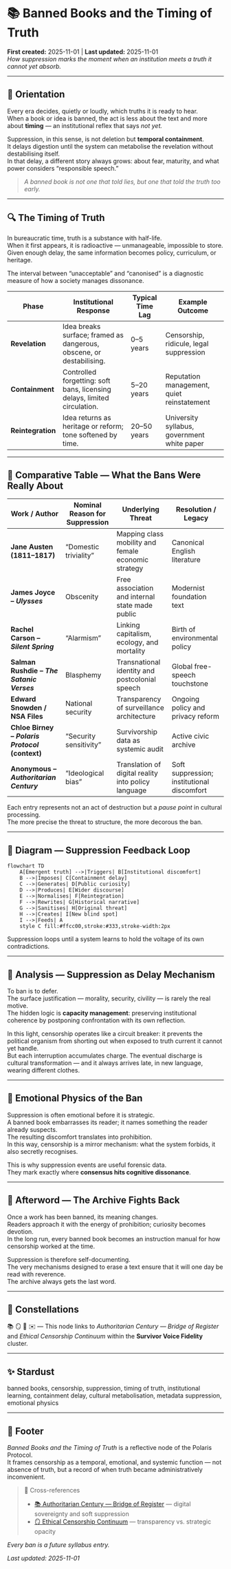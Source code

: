 # 📚 Banned Books and the Timing of Truth  
**First created:** 2025-11-01 | **Last updated:** 2025-11-01  
*How suppression marks the moment when an institution meets a truth it cannot yet absorb.*

---

## 🧭 Orientation  

Every era decides, quietly or loudly, which truths it is ready to hear.  
When a book or idea is banned, the act is less about the text and more about **timing** — an institutional reflex that says *not yet.*  

Suppression, in this sense, is not deletion but **temporal containment**.  
It delays digestion until the system can metabolise the revelation without destabilising itself.  
In that delay, a different story always grows: about fear, maturity, and what power considers “responsible speech.”  

> *A banned book is not one that told lies, but one that told the truth too early.*

---

## 🔍 The Timing of Truth  

In bureaucratic time, truth is a substance with half-life.  
When it first appears, it is radioactive — unmanageable, impossible to store.  
Given enough delay, the same information becomes policy, curriculum, or heritage.  

The interval between “unacceptable” and “canonised” is a diagnostic measure of how a society manages dissonance.

| Phase | Institutional Response | Typical Time Lag | Example Outcome |
|-------|------------------------|------------------|-----------------|
| **Revelation** | Idea breaks surface; framed as dangerous, obscene, or destabilising. | 0–5 years | Censorship, ridicule, legal suppression |
| **Containment** | Controlled forgetting: soft bans, licensing delays, limited circulation. | 5–20 years | Reputation management, quiet reinstatement |
| **Reintegration** | Idea returns as heritage or reform; tone softened by time. | 20–50 years | University syllabus, government white paper |

---

## 🧩 Comparative Table — What the Bans Were Really About  

| Work / Author | Nominal Reason for Suppression | Underlying Threat | Resolution / Legacy |
|----------------|--------------------------------|-------------------|---------------------|
| **Jane Austen (1811–1817)** | “Domestic triviality” | Mapping class mobility and female economic strategy | Canonical English literature |
| **James Joyce – *Ulysses*** | Obscenity | Free association and internal state made public | Modernist foundation text |
| **Rachel Carson – *Silent Spring*** | “Alarmism” | Linking capitalism, ecology, and mortality | Birth of environmental policy |
| **Salman Rushdie – *The Satanic Verses*** | Blasphemy | Transnational identity and postcolonial speech | Global free-speech touchstone |
| **Edward Snowden / NSA Files** | National security | Transparency of surveillance architecture | Ongoing policy and privacy reform |
| **Chloe Birney – *Polaris Protocol* (context)** | “Security sensitivity” | Survivorship data as systemic audit | Active civic archive |
| **Anonymous – *Authoritarian Century*** | “Ideological bias” | Translation of digital reality into policy language | Soft suppression; institutional discomfort |

Each entry represents not an act of destruction but a *pause point* in cultural processing.  
The more precise the threat to structure, the more decorous the ban.

---

## 🧮 Diagram — Suppression Feedback Loop  

```mermaid
flowchart TD
    A[Emergent truth] -->|Triggers| B[Institutional discomfort]
    B -->|Imposes| C[Containment delay]
    C -->|Generates| D[Public curiosity]
    D -->|Produces| E[Wider discourse]
    E -->|Normalises| F[Reintegration]
    F -->|Rewrites| G[Historical narrative]
    G -->|Sanitises| H[Original threat]
    H -->|Creates| I[New blind spot]
    I -->|Feeds| A
    style C fill:#ffcc00,stroke:#333,stroke-width:2px
```

Suppression loops until a system learns to hold the voltage of its own contradictions.

---

## 🧩 Analysis — Suppression as Delay Mechanism  

To ban is to defer.  
The surface justification — morality, security, civility — is rarely the real motive.  
The hidden logic is **capacity management**: preserving institutional coherence by postponing confrontation with its own reflection.  

In this light, censorship operates like a circuit breaker: it prevents the political organism from shorting out when exposed to truth current it cannot yet handle.  
But each interruption accumulates charge. The eventual discharge is cultural transformation — and it always arrives late, in new language, wearing different clothes.

---

## 🧩 Emotional Physics of the Ban  

Suppression is often emotional before it is strategic.  
A banned book embarrasses its reader; it names something the reader already suspects.  
The resulting discomfort translates into prohibition.  
In this way, censorship is a mirror mechanism: what the system forbids, it also secretly recognises.  

This is why suppression events are useful forensic data.  
They mark exactly where **consensus hits cognitive dissonance**.

---

## 🧩 Afterword — The Archive Fights Back  

Once a work has been banned, its meaning changes.  
Readers approach it with the energy of prohibition; curiosity becomes devotion.  
In the long run, every banned book becomes an instruction manual for how censorship worked at the time.  

Suppression is therefore self-documenting.  
The very mechanisms designed to erase a text ensure that it will one day be read with reverence.  
The archive always gets the last word.

---

## 🌌 Constellations  

📚 🪞 🧠 ✉️ — This node links to *Authoritarian Century — Bridge of Register* and *Ethical Censorship Continuum* within the **Survivor Voice Fidelity** cluster.

---

## ✨ Stardust  

banned books, censorship, suppression, timing of truth, institutional learning, containment delay, cultural metabolisation, metadata suppression, emotional physics  

---

## 🏮 Footer  

*Banned Books and the Timing of Truth* is a reflective node of the Polaris Protocol.  
It frames censorship as a temporal, emotional, and systemic function — not absence of truth, but a record of when truth became administratively inconvenient.  

> 📡 Cross-references  
> - [📚 Authoritarian Century — Bridge of Register](../Big_Picture_Protocols/📚_authoritarian_century_bridge_of_register.md) — digital sovereignty and soft suppression  
> - [🪞 Ethical Censorship Continuum](../Big_Picture_Protocols/🪞_ethical_censorship_continuum.md) — transparency vs. strategic opacity  

*Every ban is a future syllabus entry.*  

_Last updated: 2025-11-01_
